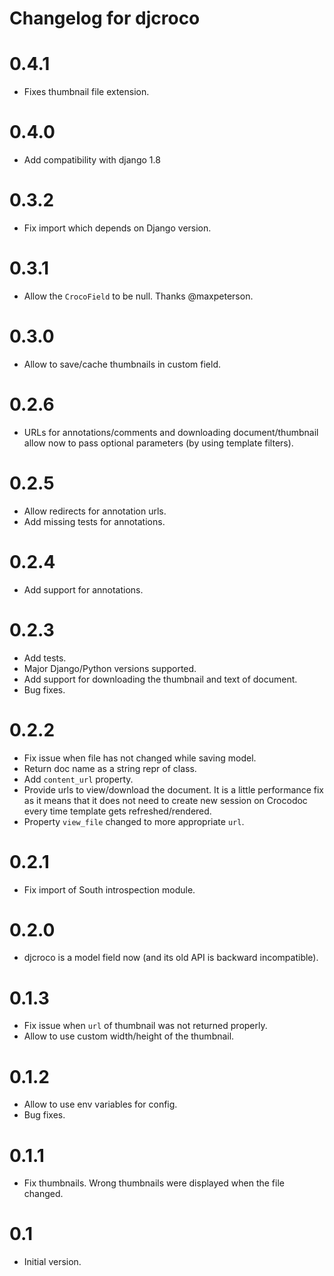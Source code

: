 Changelog for djcroco
=====================

0.4.1
=====

* Fixes thumbnail file extension.

0.4.0
=====

* Add compatibility with django 1.8

0.3.2
=====

* Fix import which depends on Django version.

0.3.1
=====

* Allow the `CrocoField` to be null. Thanks @maxpeterson.

0.3.0
=====

* Allow to save/cache thumbnails in custom field.

0.2.6
=====

* URLs for annotations/comments and downloading document/thumbnail allow now to pass
optional parameters (by using template filters).

0.2.5
=====

* Allow redirects for annotation urls.
* Add missing tests for annotations.

0.2.4
=====

* Add support for annotations.

0.2.3
=====

* Add tests.
* Major Django/Python versions supported.
* Add support for downloading the thumbnail and text of document.
* Bug fixes.

0.2.2
=====

* Fix issue when file has not changed while saving model.
* Return doc name as a string repr of class.
* Add `content_url` property.
* Provide urls to view/download the document. It is a little performance fix
as it means that it does not need to create new session on Crocodoc every time
template gets refreshed/rendered.
* Property `view_file` changed to more appropriate `url`.

0.2.1
=====

* Fix import of South introspection module.

0.2.0
=====

* djcroco is a model field now (and its old API is backward incompatible).

0.1.3
=====

* Fix issue when `url` of thumbnail was not returned properly.
* Allow to use custom width/height of the thumbnail.

0.1.2
=====

* Allow to use env variables for config.
* Bug fixes.

0.1.1
=====

* Fix thumbnails. Wrong thumbnails were displayed when the file changed.

0.1
===

* Initial version.
